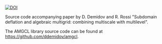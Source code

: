 [![DOI](https://zenodo.org/badge/DOI/10.5281/zenodo.1002948.svg)](https://doi.org/10.5281/zenodo.1002948)

Source code accompanying paper by D. Demidov and R. Rossi "Subdomain deflation
and algebraic multigrid: combining multiscale with multilevel".

The AMGCL library source code can be found at https://github.com/ddemidov/amgcl.
